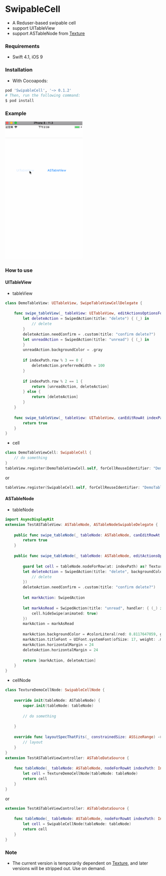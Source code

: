 # SwipableCell

* A Reduser-based swipable cell
* support UITableView
* support ASTableNode from [Texture](https://github.com/TextureGroup/Texture)

### Requirements

- Swift 4.1, iOS 9

### Installation

- With Cocoapods:

```ruby
pod 'SwipableCell', '~> 0.1.2'
# Then, run the following command:
$ pod install
```

### Example

<img width="250" height="445" src="https://raw.githubusercontent.com/ChaselAn/SoapBubble/master/SoapBubble.gif"/>

### How to use

#### UITableView

* tableView

```swift
class DemoTableView: UITableView, SwipeTableViewCellDelegate {

    func swipe_tableView(_ tableView: UITableView, editActionsOptionsForRowAt indexPath: IndexPath) -> [SwipedAction] {
        let deleteAction = SwipedAction(title: "delete") { (_) in
            // delete
        }
        deleteAction.needConfirm = .custom(title: "confirm delete?")
        let unreadAction = SwipedAction(title: "unread") { (_) in
        }
        unreadAction.backgroundColor = .gray

        if indexPath.row % 3 == 0 {
            deleteAction.preferredWidth = 100
        }

        if indexPath.row % 2 == 1 {
            return [unreadAction, deleteAction]
        } else {
            return [deleteAction]
        }
    }

    func swipe_tableView(_ tableView: UITableView, canEditRowAt indexPath: IndexPath) -> Bool {
        return true
    }
}
```

* cell

```swift
class DemoTableViewCell: SwipableCell {
	// do something
}
tableView.register(DemoTableViewCell.self, forCellReuseIdentifier: "DemoTableViewCell")
```

or

```swift
tableView.register(SwipableCell.self, forCellReuseIdentifier: "DemoTableViewCell")
```

#### ASTableNode

* tableNode

```swift
import AsyncDisplayKit
extension TestASTableView: ASTableNode, ASTableNodeSwipableDelegate {

    public func swipe_tableNode(_ tableNode: ASTableNode, canEditRowAt indexPath: IndexPath) -> Bool {
        return true
    }

    public func swipe_tableNode(_ tableNode: ASTableNode, editActionsOptionsForRowAt indexPath: IndexPath) -> [SwipedAction] {

        guard let cell = tableNode.nodeForRow(at: indexPath) as? TextureDemoCellNode else { return [] }
        let deleteAction = SwipedAction(title: "delete", backgroundColor: #colorLiteral(red: 1, green: 0.01568627451, blue: 0.3450980392, alpha: 1), titleColor: UIColor.white, titleFont: UIFont.systemFont(ofSize: 17, weight: .medium), preferredWidth: nil, handler: { (_) in
            // delete
        })
        deleteAction.needConfirm = .custom(title: "confirm delete?")

        let markAction: SwipedAction

        let markAsRead = SwipedAction(title: "unread", handler: { (_) in
            cell.hideSwipe(animated: true)
        })
        markAction = markAsRead

        markAction.backgroundColor = #colorLiteral(red: 0.8117647059, green: 0.8117647059, blue: 0.8117647059, alpha: 1)
        markAction.titleFont = UIFont.systemFont(ofSize: 17, weight: .medium)
        markAction.horizontalMargin = 24
        deleteAction.horizontalMargin = 24

        return [markAction, deleteAction]
    }
}
```

* cellNode

```swift
class TextureDemoCellNode: SwipableCellNode {

    override init(tableNode: ASTableNode) {
        super.init(tableNode: tableNode)

        // do something

    }

    override func layoutSpecThatFits(_ constrainedSize: ASSizeRange) -> ASLayoutSpec {
        // layout
    }
}
extension TestASTableViewController: ASTableDataSource {

    func tableNode(_ tableNode: ASTableNode, nodeForRowAt indexPath: IndexPath) -> ASCellNode {
        let cell = TextureDemoCellNode(tableNode: tableNode)
        return cell
    }
}
```

or

```swift
extension TestASTableViewController: ASTableDataSource {

    func tableNode(_ tableNode: ASTableNode, nodeForRowAt indexPath: IndexPath) -> ASCellNode {
        let cell = SwipableCellNode(tableNode: tableNode)
        return cell
    }
}
```

### Note

* The current version is temporarily dependent on [Texture](https://github.com/TextureGroup/Texture), and later versions will be stripped out. Use on demand.
